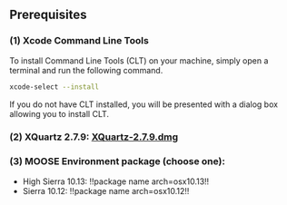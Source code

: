 ## Prerequisites

### (1) Xcode Command Line Tools

To install Command Line Tools (CLT) on your machine, simply open a terminal and run the following command.

```bash
xcode-select --install
```

If you do not have CLT installed, you will be presented with a dialog box allowing you to install CLT.

### (2) XQuartz 2.7.9: [XQuartz-2.7.9.dmg](https://dl.bintray.com/xquartz/downloads/XQuartz-2.7.9.dmg)

### (3) MOOSE Environment package (choose one):

- High Sierra 10.13: !!package name arch=osx10.13!!
- Sierra 10.12: !!package name arch=osx10.12!!

